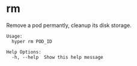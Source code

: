 # rm

Remove a pod permantly, cleanup its disk storage.

	Usage:
	  hyper rm POD_ID

	Help Options:
	  -h, --help  Show this help message
